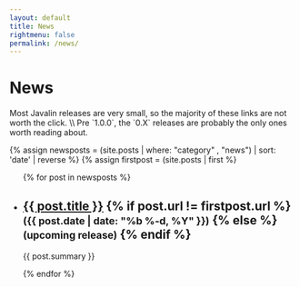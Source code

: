 ```yaml
---
layout: default
title: News
rightmenu: false
permalink: /news/
---
```


<h1 class="no-margin-top">News</h1>
Most Javalin releases are very small, so the majority of these links are not worth the click. \\
Pre `1.0.0`, the `0.X` releases are probably the only ones worth reading about.

{% assign newsposts = (site.posts | where: "category" , "news") | sort: 'date' | reverse %}
{% assign firstpost = (site.posts | first %}

<div class="tutorial-overview">
    <ul class="tutorial-list">
        {% for post in newsposts %}
            <li class="tutorial-summary">
                <h2>
                    <a href="{{ post.url }}">{{ post.title }}</a>
                    {% if post.url != firstpost.url %}
                        <small>(<time datetime="{{ post.date | date_to_xmlschema }}" itemprop="datePublished">{{ post.date | date: "%b %-d, %Y" }}</time>)</small>
                    {% else %}
                        <small>(upcoming release)</small>
                    {% endif %}
                </h2>
                <p>{{ post.summary }}</p>
            </li>
        {% endfor %}
    </ul>
</div>
